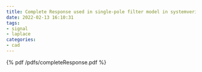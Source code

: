 ```yaml
---
title: Complete Response used in single-pole filter model in systemverilog
date: 2022-02-13 16:10:31
tags:
- signal
- laplace
categories:
- cad
---
```


{% pdf /pdfs/completeResponse.pdf %}
